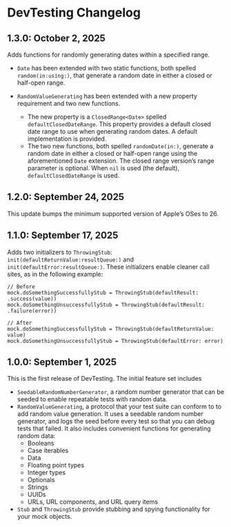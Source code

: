 # DevTesting Changelog

## 1.3.0: October 2, 2025

Adds functions for randomly generating dates within a specified range.

  - `Date` has been extended with two static functions, both spelled `random(in:using:)`, that
    generate a random date in either a closed or half-open range.
  - `RandomValueGenerating` has been extended with a new property requirement and two new functions.

      - The new property is a `ClosedRange<Date>` spelled `defaultClosedDateRange`. This property
        provides a default closed date range to use when generating random dates. A default
        implementation is provided.
      - The two new functions, both spelled `randomDate(in:)`, generate a random date in either a
        closed or half-open range using the aforementioned `Date` extension. The closed range
        version’s range parameter is optional. When `nil` is used (the default),
        `defaultClosedDateRange` is used.


## 1.2.0: September 24, 2025

This update bumps the minimum supported version of Apple’s OSes to 26.


## 1.1.0: September 17, 2025

Adds two initializers to `ThrowingStub`: `init(defaultReturnValue:resultQueue:)` and
`init(defaultError:resultQueue:)`. These initializers enable cleaner call sites, as in the following
example:

    // Before
    mock.doSomethingSuccessfullyStub = ThrowingStub(defaultResult: .success(value))
    mock.doSomethingUnsuccessfullyStub = ThrowingStub(defaultResult: .failure(error))

    // After
    mock.doSomethingSuccessfullyStub = ThrowingStub(defaultReturnValue: value)
    mock.doSomethingUnsuccessfullyStub = ThrowingStub(defaultError: error)


## 1.0.0: September 1, 2025

This is the first release of DevTesting. The initial feature set includes

  - `SeedableRandomNumberGenerator`, a random number generator that can be seeded to enable
    repeatable tests with random data.
  - `RandomValueGenerating`, a protocol that your test suite can conform to to add random value
    generation. It uses a seedable random number generator, and logs the seed before every test so
    that you can debug tests that failed. It also includes convenient functions for generating
    random data:
      - Booleans
      - Case iterables
      - Data
      - Floating point types
      - Integer types
      - Optionals
      - Strings
      - UUIDs
      - URLs, URL components, and URL query items
  - `Stub` and `ThrowingStub` provide stubbing and spying functionality for your mock objects.
